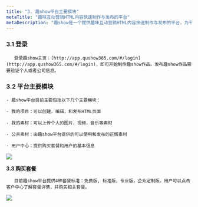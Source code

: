 ```yaml
---
title: "3. 趣show平台主要模块"
metaTitle: "趣味互动营销HTML内容快速制作与发布的平台"
metaDescription: "趣show是一个提供趣味互动营销HTML内容快速制作与发布的平台，为千万的品牌主，中小商家和自媒体提供全新的互动营销视频制作技术支持与营销生态整合。"
---
```

### **3.1 登录**

 

       登录趣show主页：[http://app.qushow365.com/#/login](http://app.qushow365.com/#/login)，即可开始制作趣show作品。发布趣show作品需要验证个人或者公司信息。

### **3.2 平台主要模块**

    - 趣show平台目前主要包括以下几个主要模块：

    - 我的项目：可以创建，编辑，和发布HTML页面

    - 我的素材：可以上传个人的图片，视频，音乐等素材

    - 公共素材：由趣show平台提供的可以使用和发布的正版素材

    - 用户中心：提供购买套餐和用户的基本信息

![](https://sta.qushow365.com/public/help/0301.png "")

 **3.3 购买套餐**

       目前趣show平台提供4种套餐标准：免费版, 标准版，专业版，企业定制版。用户可以点击客户中心了解套餐详情，并购买相关套餐。

![](https://sta.qushow365.com/public/help/0303.png "")

 